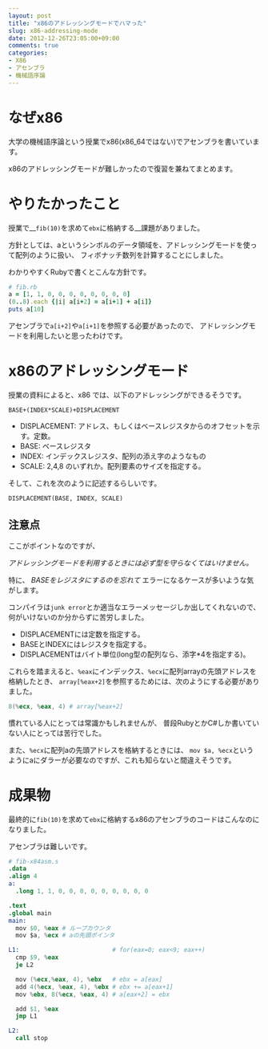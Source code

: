 ```yaml
---
layout: post
title: "x86のアドレッシングモードでハマった"
slug: x86-addressing-mode
date: 2012-12-26T23:05:00+09:00
comments: true
categories:
- X86
- アセンブラ
- 機械語序論
---
```


# なぜx86

大学の機械語序論という授業でx86(x86_64ではない)でアセンブラを書いています。

x86のアドレッシングモードが難しかったので復習を兼ねてまとめます。

# やりたかったこと

授業で__`fib(10)`を求めて`ebx`に格納する__課題がありました。

方針としては、aというシンボルのデータ領域を、アドレッシングモードを使って配列のように扱い、
フィボナッチ数列を計算することにしました。

わかりやすくRubyで書くとこんな方針です。

```ruby
# fib.rb
a = [1, 1, 0, 0, 0, 0, 0, 0, 0, 0]
(0..8).each {|i| a[i+2] = a[i+1] + a[i]}
puts a[10]
```

アセンブラで`a[i+2]`や`a[i+1]`を参照する必要があったので、
アドレッシングモードを利用したいと思ったわけです。

# x86のアドレッシングモード

授業の資料によると、x86 では、以下のアドレッシングができるそうです。

```
BASE+(INDEX*SCALE)+DISPLACEMENT
```

* DISPLACEMENT:  アドレス、もしくはベースレジスタからのオフセットを示す。定数。
* BASE:  ベースレジスタ
* INDEX:  インデックスレジスタ、配列の添え字のようなもの
* SCALE: 2,4,8 のいずれか。配列要素のサイズを指定する。

そして、これを次のように記述するらしいです。

```
DISPLACEMENT(BASE, INDEX, SCALE)
```

## 注意点

ここがポイントなのですが、

*アドレッシングモードを利用するときには必ず型を守らなくてはいけません。*

特に、 *BASEをレジスタにするのを忘れて* エラーになるケースが多いような気がします。

コンパイラは`junk error`とか適当なエラーメッセージしか出してくれないので、
何がいけないのか分からずに苦労しました。

* DISPLACEMENTには定数を指定する。
* BASEとINDEXにはレジスタを指定する。
* DISPLACEMENTはバイト単位(long型の配列なら、添字*4を指定する)。

これらを踏まえると、`%eax`にインデックス、`%ecx`に配列arrayの先頭アドレスを格納したとき、
`array[%eax+2]`を参照するためには、次のようにする必要がありました。

```s
8(%ecx, %eax, 4) # array[%eax+2]
```

慣れている人にとっては常識かもしれませんが、
普段RubyとかC#しか書いていない人にとっては苦行でした。

また、`%ecx`に配列aの先頭アドレスを格納するときには、
`mov $a, %ecx`というようにaにダラーが必要なのですが、これも知らないと間違えそうです。

# 成果物

最終的に`fib(10)`を求めて`ebx`に格納するx86のアセンブラのコードはこんなのになりました。

アセンブラは難しいです。

```s
# fib-x84asm.s
.data
.align 4
a:
  .long 1, 1, 0, 0, 0, 0, 0, 0, 0, 0, 0

.text
.global main
main:
  mov $0, %eax # ループカウンタ
  mov $a, %ecx # aの先頭ポインタ

L1:                          # for(eax=0; eax<9; eax++)
  cmp $9, %eax
  je L2

  mov (%ecx,%eax, 4), %ebx   # ebx = a[eax]
  add 4(%ecx, %eax, 4), %ebx # ebx += a[eax+1]
  mov %ebx, 8(%ecx, %eax, 4) # a[eax+2] = ebx

  add $1, %eax
  jmp L1

L2:
  call stop
```
